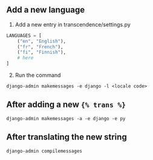 ## Add a new language

1. Add a new entry in transcendence/settings.py

```py
LANGUAGES = [
    ("en", "English"),
    ("fr", "French"),
    ("fi", "Finnish"),
    # here
]
```

2. Run the command

`django-admin makemessages -e django -l <locale code>`

## After adding a new `{% trans %}`

`django-admin makemessages -a -e django -e py`

## After translating the new string

`django-admin compilemessages`

